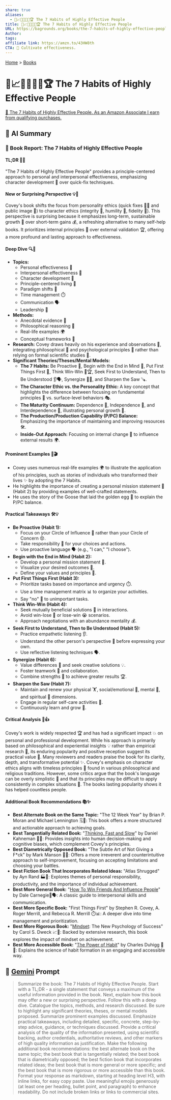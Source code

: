 ```yaml
---
share: true
aliases:
  - 👤📈🎯🌟🔑🤝🏆 The 7 Habits of Highly Effective People
title: 👤📈🎯🌟🔑🤝🏆 The 7 Habits of Highly Effective People
URL: https://bagrounds.org/books/the-7-habits-of-highly-effective-people
Author: 
tags: 
affiliate link: https://amzn.to/43HW8th
CTA: 🌱 Cultivate effectiveness.
---
```

[Home](../index.md) > [Books](./index.md)  
# 👤📈🎯🌟🔑🤝🏆 The 7 Habits of Highly Effective People  
[🛒 The 7 Habits of Highly Effective People. As an Amazon Associate I earn from qualifying purchases.](https://amzn.to/43HW8th)  
  
## 🤖 AI Summary  
### 📖 Book Report: The 7 Habits of Highly Effective People  
  
#### TL;DR 🎯🌟  
  
"The 7 Habits of Highly Effective People" provides a principle-centered approach to personal and interpersonal effectiveness, emphasizing character development 💖 over quick-fix techniques.  
  
#### New or Surprising Perspective 💡🤯  
  
Covey's book shifts the focus from personality ethics (quick fixes 🏃‍♂️ and public image 📸) to character ethics (integrity 🤝, humility 🙏, fidelity 🔐). This perspective is surprising because it emphasizes long-term, sustainable growth 🌱 over short-term gains 💰, a refreshing alternative to many self-help books. It prioritizes internal principles 🧭 over external validation 🏆, offering a more profound and lasting approach to effectiveness.  
  
#### Deep Dive 🔍🧐  
  
* **Topics:**  
    * Personal effectiveness 👤  
    * Interpersonal effectiveness 🤝  
    * Character development 💖  
    * Principle-centered living 🌟  
    * Paradigm shifts 🔄  
    * Time management ⏱️  
    * Communication 🗣️  
    * Leadership 👑  
* **Methods:**  
    * Anecdotal evidence 📖  
    * Philosophical reasoning 🤔  
    * Real-life examples 🌍  
    * Conceptual frameworks 🧩  
* **Research:** Covey draws heavily on his experience and observations 👀, integrating philosophical 📜 and psychological principles 🧠 rather than relying on formal scientific studies 🔬.  
* **Significant Theories/Theses/Mental Models:**  
    * **The 7 Habits:** Be Proactive 🙋, Begin with the End in Mind 🏁, Put First Things First 🥇, Think Win-Win 🤝🏆, Seek First to Understand, Then to Be Understood 👂🗣️, Synergize 🤝✨, and Sharpen the Saw 🪚.  
    * **The Character Ethic vs. the Personality Ethic:** A key concept that highlights the difference between focusing on fundamental principles 🌳 vs. surface-level behaviors 🎭.  
    * **The Maturity Continuum:** Dependence 👶, Independence 🧍, and Interdependence 🤝, illustrating personal growth 🌱.  
    * **The Production/Production Capability (P/PC) Balance:** Emphasizing the importance of maintaining and improving resources 🛠️.  
    * **Inside-Out Approach:** Focusing on internal change 🧘 to influence external results 🌍.  
  
#### Prominent Examples 🌟🎬  
  
* Covey uses numerous real-life examples 🌍 to illustrate the application of his principles, such as stories of individuals who transformed their lives ✨ by adopting the 7 Habits.  
* He highlights the importance of creating a personal mission statement 📝 (Habit 2) by providing examples of well-crafted statements.  
* He uses the story of the Goose that laid the golden egg 🥚 to explain the P/PC balance.  
  
#### Practical Takeaways 🛠️💡  
  
* **Be Proactive (Habit 1):**  
    * Focus on your Circle of Influence 🎯 rather than your Circle of Concern 😟.  
    * Take responsibility 🙋 for your choices and actions.  
    * Use proactive language 🗣️ (e.g., "I can," "I choose").  
* **Begin with the End in Mind (Habit 2):**  
    * Develop a personal mission statement 📝.  
    * Visualize your desired outcomes 🔮.  
    * Define your values and principles 🧭.  
* **Put First Things First (Habit 3):**  
    * Prioritize tasks based on importance and urgency ⏱️.  
    * Use a time management matrix 📊 to organize your activities.  
    * Say "no" 🙅 to unimportant tasks.  
* **Think Win-Win (Habit 4):**  
    * Seek mutually beneficial solutions 🤝 in interactions.  
    * Avoid win-lose 🥊 or lose-win 😭 scenarios.  
    * Approach negotiations with an abundance mentality 💰.  
* **Seek First to Understand, Then to Be Understood (Habit 5):**  
    * Practice empathetic listening 👂.  
    * Understand the other person's perspective 🤔 before expressing your own.  
    * Use reflective listening techniques 🗣️.  
* **Synergize (Habit 6):**  
    * Value differences 🌈 and seek creative solutions 💡.  
    * Foster teamwork 🤝 and collaboration.  
    * Combine strengths 💪 to achieve greater results 🏆.  
* **Sharpen the Saw (Habit 7):**  
    * Maintain and renew your physical 🏋️, social/emotional 🤗, mental 🧠, and spiritual 🙏 dimensions.  
    * Engage in regular self-care activities 🧘.  
    * Continuously learn and grow 🌱.  
  
#### Critical Analysis 🧐👍  
  
Covey's work is widely respected 🏆 and has had a significant impact 💥 on personal and professional development. While his approach is primarily based on philosophical and experiential insights 💡 rather than empirical research 🔬, its enduring popularity and positive reception suggest its practical value 💯. Many reviewers and readers praise the book for its clarity, depth, and transformative potential ✨. Covey's emphasis on character ethics aligns with timeless principles 📜 found in various philosophical and religious traditions. However, some critics argue that the book's language can be overly simplistic 🤷 and that its principles may be difficult to apply consistently in complex situations 🤯. The books lasting popularity shows it has helped countless people.  
  
#### Additional Book Recommendations 📚✨  
  
* **Best Alternate Book on the Same Topic:** "The 12 Week Year" by Brian P. Moran and Michael Lennington 🗓️🏁: This book offers a more structured and actionable approach to achieving goals.  
* **Best Tangentially Related Book:** "[Thinking, Fast and Slow](./thinking-fast-and-slow.md)" by Daniel Kahneman 🧠💡: Provides insights into human decision-making and cognitive biases, which complement Covey's principles.  
* **Best Diametrically Opposed Book:** "The Subtle Art of Not Giving a F\*ck" by Mark Manson 🤷🔥: Offers a more irreverent and counterintuitive approach to self-improvement, focusing on accepting limitations and choosing your battles.  
* **Best Fiction Book That Incorporates Related Ideas:** "Atlas Shrugged" by Ayn Rand 🏭💪: Explores themes of personal responsibility, productivity, and the importance of individual achievement.  
* **Best More General Book:** "[How To Win Friends And Influence People](./how-to-win-friends-and-influence-people.md)" by Dale Carnegie🤝🗣️: A classic guide to interpersonal skills and communication.  
* **Best More Specific Book:** "First Things First" by Stephen R. Covey, A. Roger Merrill, and Rebecca R. Merrill ⏱️📊: A deeper dive into time management and prioritization.  
* **Best More Rigorous Book:** "[Mindset](./mindset.md): The New Psychology of Success" by Carol S. Dweck 📈🧠: Backed by extensive research, this book explores the impact of mindset on achievement.  
* **Best More Accessible Book:** "[The Power of Habit](./the-power-of-habit.md)" by Charles Duhigg 🔄🧠: Explains the science of habit formation in an engaging and accessible way.  
  
## 💬 [Gemini](https://gemini.google.com) Prompt  
> Summarize the book: The 7 Habits of Highly Effective People. Start with a TL;DR - a single statement that conveys a maximum of the useful information provided in the book. Next, explain how this book may offer a new or surprising perspective. Follow this with a deep dive. Catalogue the topics, methods, and research discussed. Be sure to highlight any significant theories, theses, or mental models proposed. Summarize prominent examples discussed. Emphasize practical takeaways, including detailed, specific, concrete, step-by-step advice, guidance, or techniques discussed. Provide a critical analysis of the quality of the information presented, using scientific backing, author credentials, authoritative reviews, and other markers of high quality information as justification. Make the following additional book recommendations: the best alternate book on the same topic; the best book that is tangentially related; the best book that is diametrically opposed; the best fiction book that incorporates related ideas; the best book that is more general or more specific; and the best book that is more rigorous or more accessible than this book. Format your response as markdown, starting at heading level H3, with inline links, for easy copy paste. Use meaningful emojis generously (at least one per heading, bullet point, and paragraph) to enhance readability. Do not include broken links or links to commercial sites.